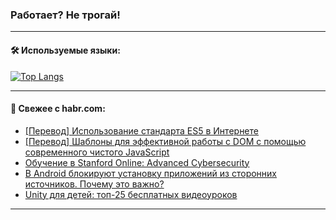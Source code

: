 ### Работает? Не трогай!

---
<!--
#### 🛠️ Technical stack:

![Java](https://img.shields.io/badge/Java-informational?logo=Oracle&style=flat&logoColor=white&color=FF4500)
![Kotlin](https://img.shields.io/badge/Kotlin-informational?logo=Kotlin&style=flat&logoColor=white&color=774D97)
![TS](https://img.shields.io/badge/TypeScript-informational?logo=typeScript&style=flat&logoColor=black&color=017acc)
![Python](https://img.shields.io/badge/Python-informational?logo=Python&style=flat&logoColor=black&color=ffdd54) <br>
![Spring](https://img.shields.io/badge/Spring-informational?logo=Spring&style=flat&logoColor=white&color=6DB33F) 
![SpringBoot](https://img.shields.io/badge/SpringBoot-informational?logo=SpringBoot&style=flat&logoColor=white&color=6DB33F)
![Nest](https://img.shields.io/badge/NestJS-informational?logo=NestJS&style=flat&logoColor=white&color=E0234E) 
![NodeJS](https://img.shields.io/badge/NodeJS-informational?logo=node.js&style=flat&logoColor=white&color=70A760)<br>
![PostgreSQL](https://img.shields.io/badge/PostgreSQL-informational?logo=PostgreSQL&style=flat&logoColor=white&color=DAA520)
![MongoDB](https://img.shields.io/badge/MongoDB-informational?logo=MongoDB&style=flat&logoColor=white&color=870000)
![Apache](https://img.shields.io/badge/Apache-informational?logo=apache&style=flat&logoColor=white&color=f74e28)

___ 
-->

#### 🛠️ Используемые языки:

[![Top Langs](https://github-readme-stats-u2qms2cxw-advtsettinggmailcoms-projects.vercel.app/api/top-langs/?username=zloylis&langs_count=10&hide_title=true&title_color=e6edf3&size_weight=0.5&count_weight=0.5&layout=compact&hide_progress=true&hide_border=true&theme=dracula)](https://github.com/zloylis)

<!---


####  :octocat:&nbsp;&nbsp; Статистика:

![GitHub stats](https://github-readme-stats-u2qms2cxw-advtsettinggmailcoms-projects.vercel.app/api?username=zloylis&show_icons=true&hide_border=true&theme=dracula&title_color=e6edf3&include_all_commits=true&count_private=true&hide_rank=false&hide_title=true&rank_icon=github)
-->
---

#### 💬 Свежее с habr.com:

<!-- BLOG-POST-LIST:START -->
- [[Перевод] Использование стандарта ES5 в Интернете](https://habr.com/ru/articles/843440/?utm_source=habrahabr&utm_medium=rss&utm_campaign=843440)
- [[Перевод] Шаблоны для эффективной работы с DOM с помощью современного чистого JavaScript](https://habr.com/ru/companies/timeweb/articles/843080/?utm_source=habrahabr&utm_medium=rss&utm_campaign=843080)
- [Обучение в Stanford Online: Advanced Cybersecurity](https://habr.com/ru/articles/843426/?utm_source=habrahabr&utm_medium=rss&utm_campaign=843426)
- [В Android блокируют установку приложений из сторонних источников. Почему это важно?](https://habr.com/ru/companies/selectel/articles/843400/?utm_source=habrahabr&utm_medium=rss&utm_campaign=843400)
- [Unity для детей: топ-25 бесплатных видеоуроков](https://habr.com/ru/companies/pixel_study/articles/843398/?utm_source=habrahabr&utm_medium=rss&utm_campaign=843398)
<!-- BLOG-POST-LIST:END -->

---
